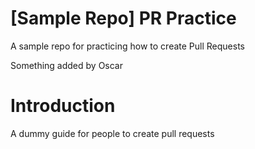 # [Sample Repo] PR Practice
A sample repo for practicing how to create Pull Requests

Something added by Oscar

# Introduction
A dummy guide for people to create pull requests

